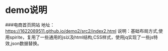 # demo说明
###电商首页网站
地址：https://1622089511.github.io/demo2/src2/index2.html
说明：基础布局方式,使用spirite，复用了一些通用的js以及html结构,CSS样式，使用jq实现了一些js特效,json数据替换。 
